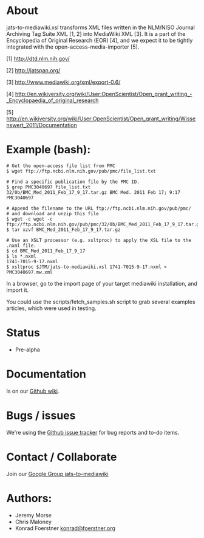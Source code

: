 # About

jats-to-mediawiki.xsl transforms XML files written in the NLM/NISO
Journal Archiving Tag Suite XML [1, 2] into MediaWiki XML [3]. It is a
part of the Encyclopedia of Original Research (EOR) [4], and we expect
it to be tightly integrated with the open-access-media-importer [5].

[1] http://dtd.nlm.nih.gov/

[2] http://jatspan.org/

[3] http://www.mediawiki.org/xml/export-0.6/

[4] http://en.wikiversity.org/wiki/User:OpenScientist/Open_grant_writing_-_Encyclopaedia_of_original_research

[5] http://en.wikiversity.org/wiki/User:OpenScientist/Open_grant_writing/Wissenswert_2011/Documentation

# Example (bash):

    # Get the open-access file list from PMC
    $ wget ftp://ftp.ncbi.nlm.nih.gov/pub/pmc/file_list.txt

    # Find a specific publication file by the PMC ID.
    $ grep PMC3040697 file_list.txt
    32/0b/BMC_Med_2011_Feb_17_9_17.tar.gz BMC Med. 2011 Feb 17; 9:17  PMC3040697

    # Append the filename to the URL ftp://ftp.ncbi.nlm.nih.gov/pub/pmc/
    # and download and unzip this file
    $ wget -c wget -c ftp://ftp.ncbi.nlm.nih.gov/pub/pmc/32/0b/BMC_Med_2011_Feb_17_9_17.tar.gz
    $ tar xzvf BMC_Med_2011_Feb_17_9_17.tar.gz

    # Use an XSLT processor (e.g. xsltproc) to apply the XSL file to the .nxml file.
    $ cd BMC_Med_2011_Feb_17_9_17
    $ ls *.nxml
    1741-7015-9-17.nxml
    $ xsltproc $JTM/jats-to-mediawiki.xsl 1741-7015-9-17.nxml > PMC3040697.mw.xml

In a browser, go to the import page of your target mediawiki installation, and import it.

You could use the scripts/fetch_samples.sh script to grab several examples
articles, which were used in testing.

# Status

* Pre-alpha

# Documentation

Is on our [Github wiki](https://github.com/konrad/JATS-to-Mediawiki/wiki).

# Bugs / issues

We're using the [Github issue tracker](https://github.com/konrad/JATS-to-Mediawiki/issues)
for bug reports and to-do items.

# Contact / Collaborate

Join our [Google Group jats-to-mediawiki](https://groups.google.com/d/forum/jats-to-mediawiki)

# Authors:

* Jeremy Morse
* Chris Maloney
* Konrad Foerstner <konrad@foerstner.org>
